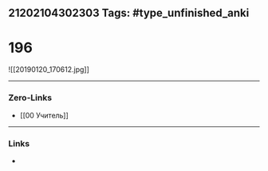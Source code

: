 21202104302303
Tags: #type_unfinished_anki 
---
# 196

![[20190120_170612.jpg]]

---
### Zero-Links
- [[00 Учитель]]
---
### Links
-